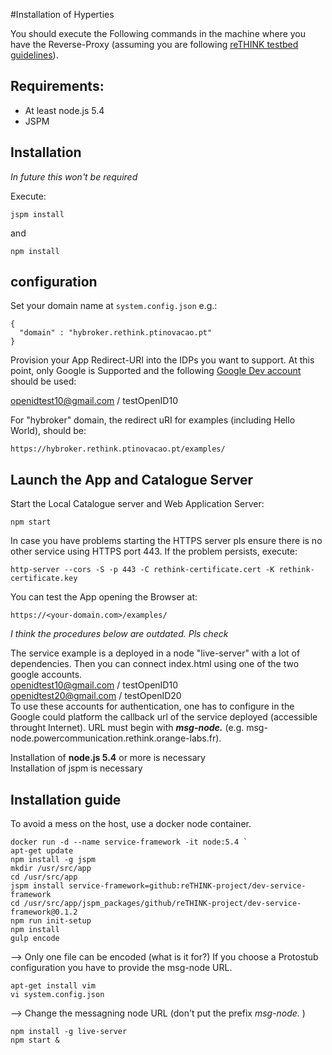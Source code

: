 #Installation of Hyperties

You should execute the Following commands in the machine where you have the Reverse-Proxy (assuming you are following [reTHINK testbed guidelines](https://github.com/reTHINK-project/testbeds/blob/master/docs/platformInstallationGuide.md)).

## Requirements:

* At least node.js 5.4
* JSPM

## Installation

*In future this won't be required*

Execute:

```shell
jspm install
```

and

```shell
npm install
```

## configuration

Set your domain name at `system.config.json` e.g.:

```
{
  "domain" : "hybroker.rethink.ptinovacao.pt"
}
```

Provision your App Redirect-URI into the IDPs you want to support. At this point, only Google is Supported and the following [Google Dev account](https://console.developers.google.com/apis/credentials?project=my-openid-project-1138) should be used:

openidtest10@gmail.com / testOpenID10  

For "hybroker" domain, the redirect uRI for examples (including Hello World), should be:

`https://hybroker.rethink.ptinovacao.pt/examples/`

## Launch the App and Catalogue Server

Start the Local Catalogue server and Web Application Server:

`npm start`

In case you have problems starting the HTTPS server pls ensure there is no other service using HTTPS port 443. If the problem persists, execute:

`http-server --cors -S -p 443 -C rethink-certificate.cert -K rethink-certificate.key`

You can test the App opening the Browser at:

`https://<your-domain.com>/examples/`

*I think the procedures below are outdated. Pls check*

The service example is a deployed in a node "live-server" with a lot of dependencies. Then you can connect index.html using one of the two google accounts.  
openidtest10@gmail.com / testOpenID10  
openidtest20@gmail.com / testOpenID20  
To use these accounts for authentication, one has to configure in the Google could platform the callback url of the service deployed (accessible throught Internet). URL must begin with ___msg-node.___  (e.g. msg-node.powercommunication.rethink.orange-labs.fr).   


Installation of __node.js 5.4__ or more is necessary  
Installation of jspm is necessary  

## Installation guide

To avoid a mess on the host, use a docker node container.

```
docker run -d --name service-framework -it node:5.4 `  
apt-get update   
npm install -g jspm   
mkdir /usr/src/app   
cd /usr/src/app   
jspm install service-framework=github:reTHINK-project/dev-service-framework   
cd /usr/src/app/jspm_packages/github/reTHINK-project/dev-service-framework@0.1.2   
npm run init-setup  
npm install   
gulp encode  
```
--> Only one file can be encoded (what is it for?)
If you choose a Protostub configuration you have to provide the msg-node URL.  

```
apt-get install vim    
vi system.config.json  
```
--> Change the messagning node URL (don't put the prefix _msg-node._ )   
```
npm install -g live-server    
npm start &   
```
